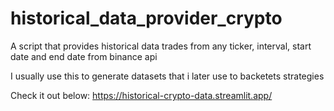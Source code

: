 # historical_data_provider_crypto
A script that provides historical data trades from any ticker, interval, start date and end date from binance api

I usually use this to generate datasets that i later use to backetets strategies

Check it out below:
https://historical-crypto-data.streamlit.app/
